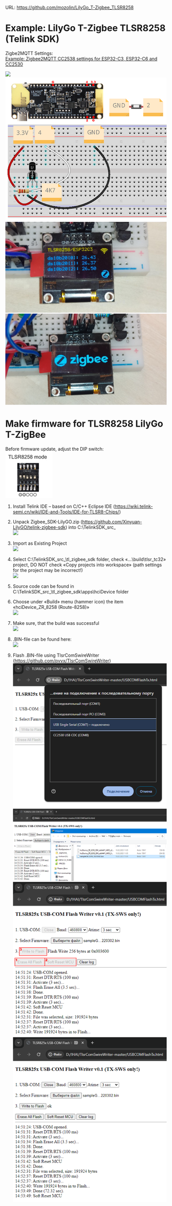 URL: https://github.com/mozolin/LilyGo_T-Zigbee_TLSR8258  
  
# Example: LilyGo T-Zigbee TLSR8258 (Telink SDK)  
  
Zigbe2MQTT Settings:  
[Example: Zigbee2MQTT CC2538 settings for ESP32-C3, ESP32-C6 and CC2530](https://github.com/mozolin/Zigbee2MQTT_CC2538)  
  
![](img/esp32c3-tlsr8258_zigbee.jpg)  
![](img/esp32c3-tlsr8258_zigbee.png)  
![](img/ssd1306_tlsr8258-esp32c3.jpg)  
![](img/ssd1306_zigbee.jpg)  

# Make firmware for TLSR8258 LilyGo T-ZigBee  
Before firmware update, adjust the DIP switch:  
![](img/upload_mode.png)

1) Install Telink IDE – based on C/C++ Eclipse IDE (https://wiki.telink-semi.cn/wiki/IDE-and-Tools/IDE-for-TLSR8-Chips/)  
2) Unpack Zigbee_SDK-LilyGO.zip (https://github.com/Xinyuan-LilyGO/telink-zigbee-sdk) into C:\TelinkSDK\_src_  
![](img/hciDevice_ZR_8258_01.png)

3) Import as Existing Project  
![](img/hciDevice_ZR_8258_02.png)

4) Select C:\TelinkSDK\_src_\tl_zigbee_sdk folder, check «…\build\tlsr_tc32» project, DO NOT check «Copy projects into workspace» (path settings for the project may be incorrect!)  
![](img/hciDevice_ZR_8258_03.png)

5) Source code can be found in C:\TelinkSDK\_src_\tl_zigbee_sdk\apps\hciDevice folder  

6) Choose under «Build» menu (hammer icon) the item «hciDevice_ZR_8258 (Route-8258)»  
![](img/hciDevice_ZR_8258_04.png)

7) Make sure, that the build was successful  
![](img/hciDevice_ZR_8258_05.png)

8) .BIN-file can be found here:  
![](img/hciDevice_ZR_8258_06.png)

9) Flash .BIN-file using TlsrComSwireWriter (https://github.com/pvvx/TlsrComSwireWriter)  
![](img/TLSR8258_Flash_01.png)
![](img/TLSR8258_Flash_02.png)
![](img/TLSR8258_Flash_03.png)
![](img/TLSR8258_Flash_04.png)
